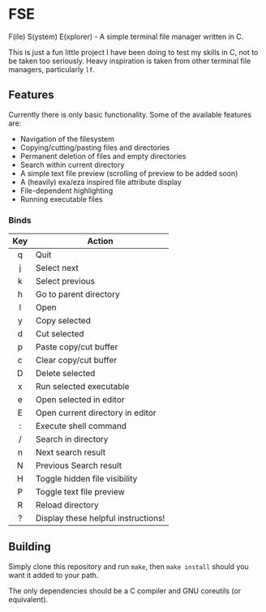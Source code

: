 # FSE

F(ile) S(ystem) E(xplorer) - A simple terminal file manager written in C.

This is just a fun little project I have been doing to test my skills in C, not to be taken too seriously. Heavy inspiration is taken from other terminal file managers, particularly `lf`.

## Features

Currently there is only basic functionality. Some of the available features are:
- Navigation of the filesystem
- Copying/cutting/pasting files and directories
- Permanent deletion of files and empty directories
- Search within current directory
- A simple text file preview (scrolling of preview to be added soon)
- A (heavily) exa/eza inspired file attribute display
- File-dependent highlighting
- Running executable files

### Binds

|Key|Action|
|:---:|---|
| q | Quit |
| j | Select next |
| k	| Select previous |
| h | Go to parent directory |
| l	| Open |
|	y | Copy selected |
| d	| Cut selected |
| p	| Paste copy/cut buffer |
| c | Clear copy/cut buffer |
| D	| Delete selected |
| x	| Run selected executable |
| e	| Open selected in editor |
| E	| Open current directory in editor |
| :	| Execute shell command |
| / | Search in directory |
| n | Next search result |
| N | Previous Search result |
| H	| Toggle hidden file visibility |
| P	| Toggle text file preview |
| R	| Reload directory |
| ?	| Display these helpful instructions! |

## Building

Simply clone this repository and run `make`, then `make install` should you want it added to your path. 

The only dependencies should be a C compiler and GNU coreutils (or equivalent).
